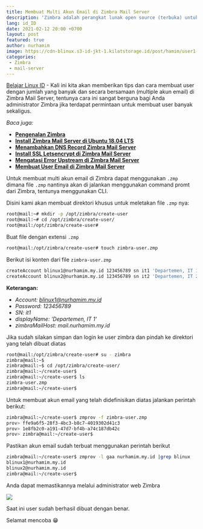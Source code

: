 ```yaml
---
title: Membuat Multi Akun Email di Zimbra Mail Server
description: 'Zimbra adalah perangkat lunak open source (terbuka) untuk kolaborasi email yang sering digunakan untuk membangun sebuah mail server dan sangat terkemuka didunia.'
lang: id_ID
date: 2021-02-12 20:00 +0700
layout: post
featured: true
author: nurhamim
image: https://cdn-blinux.s3-id-jkt-1.kilatstorage.id/post/hamim/user1-zimbra.png
categories:
 - Zimbra
 - mail-server
---
```


[Belajar Linux ID](https://belajarlinux.id) - Kali ini kita akan memberikan tips dan cara membuat user dengan jumlah yang banyak dan secara bersamaan (multiple akun email) di Zimbra Mail Server, tentunya cara ini sangat berguna bagi Anda administrator Zimbra jika terdapat permintaan untuk membuat user banyak sekaligus. 

*Baca juga:*

- **[Pengenalan Zimbra](https://belajarlinux.id/pengenalan-zimbra/)**
- **[Install Zimbra Mail Server di Ubuntu 18.04 LTS](https://belajarlinux.id/install-zimbra-di-ubuntu-18.04/)**
- **[Menambahkan DNS Record Zimbra Mail Server](https://belajarlinux.id/menambahkan-dns-record-zimbra-mail-server/)**
- **[Install SSL Letsencrypt di Zimbra Mail Server](https://belajarlinux.id/install-ssl-letsencrypt-di-zimbra-mail-server/)**
- **[Mengatasi Error Upstream di Zimbra Mail Server](https://belajarlinux.id/mengatasi-error-upstream-di-zimbra-mail-server/)**
- **[Membuat User Email di Zimbra Mail Server](https://belajarlinux.id/membuat-user-email-di-zimbra-mail-server/)**

Untuk membuat multi akun email di Zimbra dapat menggunakan `.zmp` dimana file `.zmp` nantinya akan di jalankan menggunakan command promt dari Zimbra, tentunya menggunakan CLI. 

Disini kami akan membuat direktori khusus untuk meletakan file `.zmp` nya: 

```bash
root@mail:~# mkdir -p /opt/zimbra/create-user
root@mail:~# cd /opt/zimbra/create-user/
root@mail:/opt/zimbra/create-user#
```

Buat file dengan extensi `.zmp`

```bash
root@mail:/opt/zimbra/create-user# touch zimbra-user.zmp
```

Berikut isi konten dari file `zimbra-user.zmp`

```bash
createAccount blinux1@nurhamim.my.id 123456789 sn it1 'Departemen, IT 1' zimbraMailHost mail.nurhamim.my.id
createAccount blinux2@nurhamim.my.id 123456789 sn it2 'Departemen, IT 2' zimbraMailHost mail.nurhamim.my.id
```

**Keterangan:**

- *Account: blinux1@nurhamim.my.id*
- *Password: 123456789*
- *SN: it1*
- *displayName: 'Departemen, IT 1'*
- *zimbraMailHost: mail.nurhamim.my.id*

Jika sudah silakan simpan dan login ke user zimbra dan pindah ke direktori yang telah dibuat diatas

```bash
root@mail:/opt/zimbra/create-user# su - zimbra
zimbra@mail:~$
zimbra@mail:~$ cd /opt/zimbra/create-user/
zimbra@mail:~/create-user$
zimbra@mail:~/create-user$ ls
zimbra-user.zmp
zimbra@mail:~/create-user$
```

Untuk membuat akun email yang telah didefinisikan diatas jalankan perintah berikut:

```bash
zimbra@mail:~/create-user$ zmprov -f zimbra-user.zmp
prov> ffe9a6f5-28f3-4bc3-b8c7-4019302d41c3
prov> 1e8fb2c0-a191-47d7-bf4b-a74c187db42c
prov> zimbra@mail:~/create-user$
```

Pastikan akun email sudah terbuat menggunakan perintah berikut

```bash
zimbra@mail:~/create-user$ zmprov -l gaa nurhamim.my.id |grep blinux
blinux1@nurhamim.my.id
blinux2@nurhamim.my.id
zimbra@mail:~/create-user$
```

Anda dapat memastikannya melalui administrator web Zimbra 

![](https://cdn-blinux.s3-id-jkt-1.kilatstorage.id/post/hamim/mul2.png)

Saat ini user sudah berhasil dibuat dengan benar. 

Selamat mencoba 😁